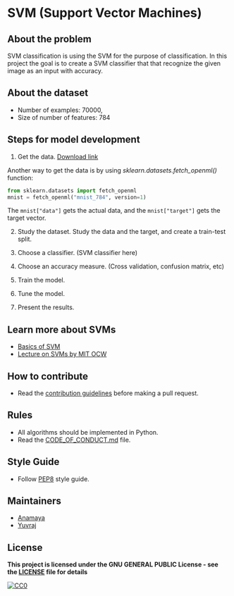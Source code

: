 # SVM (Support Vector Machines)

## About the problem
SVM classification is using the SVM for the purpose of classification. In this project the goal is to create a SVM classifier that that recognize the given image as an input with accuracy.

## About the dataset
- Number of examples: 70000,
- Size of number of features: 784

## Steps for model development
1. Get the data. [Download link](https://www.openml.org/search?type=data&sort=runs&id=554&status=active)

Another way to get the data is by using *sklearn.datasets.fetch_openml()* function:

```python
from sklearn.datasets import fetch_openml
mnist = fetch_openml("mnist_784", version=1)
```
The `mnist["data"]` gets the actual data, and the `mnist["target"]` gets the target vector.

2. Study the dataset. 
Study the data and the target, and create a train-test split.

3. Choose a classifier. (SVM classifier here)

4. Choose an accuracy measure. (Cross validation, confusion matrix, etc)

5. Train the model.

6. Tune the model. 

7. Present the results.

## Learn more about SVMs
- [Basics of SVM](https://towardsdatascience.com/support-vector-machine-introduction-to-machine-learning-algorithms-934a444fca47)
- [Lecture on SVMs by MIT OCW](https://www.youtube.com/watch?v=_PwhiWxHK8o)


## How to contribute
- Read the [contribution guidelines](../CONTRIBUTING.md) before making a pull request.

## Rules
- All algorithms should be implemented in Python.
- Read the [CODE_OF_CONDUCT.md](../CODE_OF_CONDUCT.md) file.


## Style Guide
- Follow [PEP8](https://www.python.org/dev/peps/pep-0008/) style guide.

## Maintainers
- [Anamaya](https://github.com/Anamaya1729)
- [Yuvraj](https://github.com/YuvrajSinghGitbub)

## License

**This project is licensed under the GNU GENERAL PUBLIC License - see the [LICENSE](../LICENSE) file for details**

[![CC0](https://licensebuttons.net/p/zero/1.0/88x31.png)](https://creativecommons.org/publicdomain/zero/1.0)

